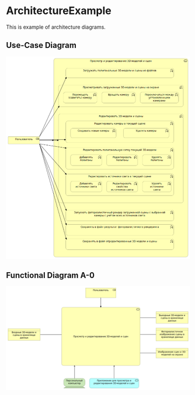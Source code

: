 # ArchitectureExample

This is example of architecture diagrams.

## Use-Case Diagram
![Alt text](/01_Use_Case_Diagram.bmp)

## Functional Diagram A-0
![Alt text](/02_01_Functional_Diagram_A_0.bmp)
